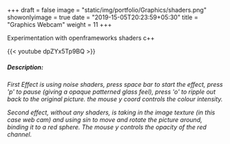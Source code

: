 +++
draft = false
image = "static/img/portfolio/Graphics/shaders.png"
showonlyimage = true
date = "2019-15-05T20:23:59+05:30"
title = "Graphics Webcam"
weight = 11
+++

Experimentation with openframeworks shaders c++
<!--more-->

<!--![shaders snap][1]-->
{{< youtube dpZYx5Tp9BQ >}}

##### Description:
*First Effect is using noise shaders, press space bar to start the effect, press 'p' to pause (giving a opaque patterned glass feel), press 'o' to ripple out back to the original picture. the mouse y coord controls the colour intensity.*

*Second effect, without any shaders, is taking in the image texture (in this case web cam) and using sin to move and rotate the picture around, binding it to a red sphere. The mouse y controls the opacity of the red channel.*

[1]: /static/img/portfolio/Graphics/shaders.png
